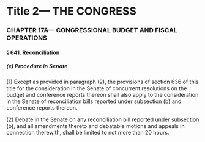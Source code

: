 
# Title 2— THE CONGRESS
### CHAPTER 17A— CONGRESSIONAL BUDGET AND FISCAL OPERATIONS
#### § 641. Reconciliation
##### (e) Procedure in Senate

(1) Except as provided in paragraph (2), the provisions of section 636 of this title for the consideration in the Senate of concurrent resolutions on the budget and conference reports thereon shall also apply to the consideration in the Senate of reconciliation bills reported under subsection (b) and conference reports thereon.

(2) Debate in the Senate on any reconciliation bill reported under subsection (b), and all amendments thereto and debatable motions and appeals in connection therewith, shall be limited to not more than 20 hours.
